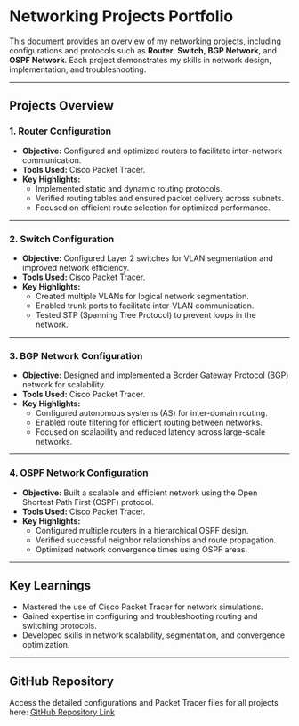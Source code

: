 # Networking Projects Portfolio

This document provides an overview of my networking projects, including configurations and protocols such as **Router**, **Switch**, **BGP Network**, and **OSPF Network**. Each project demonstrates my skills in network design, implementation, and troubleshooting.

---

## Projects Overview

### 1. **Router Configuration**
- **Objective:** Configured and optimized routers to facilitate inter-network communication.
- **Tools Used:** Cisco Packet Tracer.
- **Key Highlights:**
  - Implemented static and dynamic routing protocols.
  - Verified routing tables and ensured packet delivery across subnets.
  - Focused on efficient route selection for optimized performance.

---

### 2. **Switch Configuration**
- **Objective:** Configured Layer 2 switches for VLAN segmentation and improved network efficiency.
- **Tools Used:** Cisco Packet Tracer.
- **Key Highlights:**
  - Created multiple VLANs for logical network segmentation.
  - Enabled trunk ports to facilitate inter-VLAN communication.
  - Tested STP (Spanning Tree Protocol) to prevent loops in the network.

---

### 3. **BGP Network Configuration**
- **Objective:** Designed and implemented a Border Gateway Protocol (BGP) network for scalability.
- **Tools Used:** Cisco Packet Tracer.
- **Key Highlights:**
  - Configured autonomous systems (AS) for inter-domain routing.
  - Enabled route filtering for efficient routing between networks.
  - Focused on scalability and reduced latency across large-scale networks.

---

### 4. **OSPF Network Configuration**
- **Objective:** Built a scalable and efficient network using the Open Shortest Path First (OSPF) protocol.
- **Tools Used:** Cisco Packet Tracer.
- **Key Highlights:**
  - Configured multiple routers in a hierarchical OSPF design.
  - Verified successful neighbor relationships and route propagation.
  - Optimized network convergence times using OSPF areas.

---

## Key Learnings
- Mastered the use of Cisco Packet Tracer for network simulations.
- Gained expertise in configuring and troubleshooting routing and switching protocols.
- Developed skills in network scalability, segmentation, and convergence optimization.

---

## GitHub Repository
Access the detailed configurations and Packet Tracer files for all projects here: [GitHub Repository Link](#)
